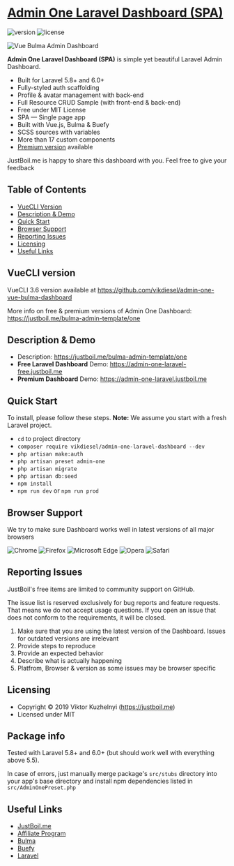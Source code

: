# [Admin One Laravel Dashboard (SPA)](https://justboil.me/bulma-admin-template/one)

![version](https://img.shields.io/badge/version-1.2.0-blue.svg)  ![license](https://img.shields.io/badge/license-MIT-blue.svg)

![Vue Bulma Admin Dashboard](https://justboil.me/images/one/preview-free.jpg?v=1.2.0)

**Admin One Laravel Dashboard (SPA)** is simple yet beautiful Laravel Admin Dashboard.

* Built for Laravel 5.8+ and 6.0+
* Fully-styled auth scaffolding
* Profile & avatar management with back-end
* Full Resource CRUD Sample (with front-end & back-end)
* Free under MIT License
* SPA — Single page app
* Built with Vue.js, Bulma & Buefy
* SCSS sources with variables
* More than 17 custom components
* [Premium version](https://justboil.me/bulma-admin-template/one) available

JustBoil.me is happy to share this dashboard with you. Feel free to give your feedback

## Table of Contents

* [VueCLI Version](#vuecli-version)
* [Description & Demo](#description--demo)
* [Quick Start](#quick-start)
* [Browser Support](#browser-support)
* [Reporting Issues](#reporting-issues)
* [Licensing](#licensing)
* [Useful Links](#useful-links)

## VueCLI version

VueCLI 3.6 version available at https://github.com/vikdiesel/admin-one-vue-bulma-dashboard

More info on free & premium versions of Admin One Dashboard: https://justboil.me/bulma-admin-template/one 

## Description & Demo

* Description: https://justboil.me/bulma-admin-template/one
* **Free Laravel Dashboard** Demo: https://admin-one-laravel-free.justboil.me
* **Premium Dashboard** Demo: https://admin-one-laravel.justboil.me

## Quick Start

To install, please follow these steps. **Note:** We assume you start with a fresh Laravel project.

- `cd` to project directory
- `composer require vikdiesel/admin-one-laravel-dashboard --dev`
- `php artisan make:auth`
- `php artisan preset admin-one`
- `php artisan migrate`
- `php artisan db:seed`
- `npm install`
- `npm run dev` or `npm run prod`

## Browser Support

We try to make sure Dashboard works well in latest versions of all major browsers

![Chrome](https://justboil.me/images/browsers/chrome.png) ![Firefox](https://justboil.me/images/browsers/firefox.png) ![Microsoft Edge](https://justboil.me/images/browsers/edge.png) ![Opera](https://justboil.me/images/browsers/opera.png) ![Safari](https://justboil.me/images/browsers/safari.png)

## Reporting Issues

JustBoil's free items are limited to community support on GitHub.

The issue list is reserved exclusively for bug reports and feature requests. That means we do not accept usage questions. If you open an issue that does not conform to the requirements, it will be closed.

1. Make sure that you are using the latest version of the Dashboard. Issues for outdated versions are irrelevant
2. Provide steps to reproduce
3. Provide an expected behavior
4. Describe what is actually happening 
5. Platfrom, Browser & version as some issues may be browser specific

## Licensing

- Copyright &copy; 2019 Viktor Kuzhelnyi (https://justboil.me)
- Licensed under MIT

## Package info

Tested with Laravel 5.8+ and 6.0+ (but should work well with everything above 5.5). 

In case of errors, just manually merge package's `src/stubs` directory into your app's base directory and install npm dependencies listed in `src/AdminOnePreset.php`

## Useful Links

- [JustBoil.me](https://justboil.me)
- [Affiliate Program](https://justboil.me/info/affiliates)
- [Bulma](https://bulma.io)
- [Buefy](https://buefy.org)
- [Laravel](https://laravel.com)
